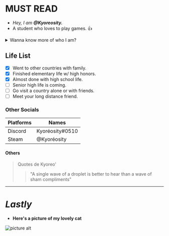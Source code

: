 # MUST READ #
* _Hey, I am ***@Kyoreosity.***_
* A student who loves to play games. 👍
 
 <details>
           <summary>Wanna know more of who I am?</summary>
           <p>Hahahahahhaha no way.. Get to know me, only by adding me or becoming my friend <3</p>
         </details>
         
## Life List ##
- [x]   Went to other countries with family.
- [x]   Finished elementary life w/ high honors.
- [x]   Almost done with high school life.
- [ ]   Senior high life is coming.
- [ ]   Go visit a country alone or with friends.
- [ ]   Meet your long distance friend.
          
### Other Socials ###

 Platforms    |    Names
------------- | -------------
Discord       | Kyoréosity#0510
Steam         | @Kyoréosity

#### Others ####
> Quotes de Kyoreo'
>> "A single wave of a droplet is better to hear than a wave of sham compliments"
- - - -
# _Lastly_ #
* **Here's a picture of my lovely cat**

![picture alt](https://instagram.fcrk1-4.fna.fbcdn.net/v/t51.2885-15/e35/272328390_1068860053965484_8119488583829445746_n.jpg?_nc_ht=instagram.fcrk1-4.fna.fbcdn.net&_nc_cat=104&_nc_ohc=wNfUN6xvinoAX8E-ibe&edm=AABBvjUBAAAA&ccb=7-4&ig_cache_key=Mjc1NjgxMzAwMzEyOTk1NzY4Mg%3D%3D.2-ccb7-4&oh=00_AT89HuaiXpkEujKX0YmF4hsmpyt1gs6Kk7JEtPxHYVilxg&oe=6205E508&_nc_sid=83d603)
